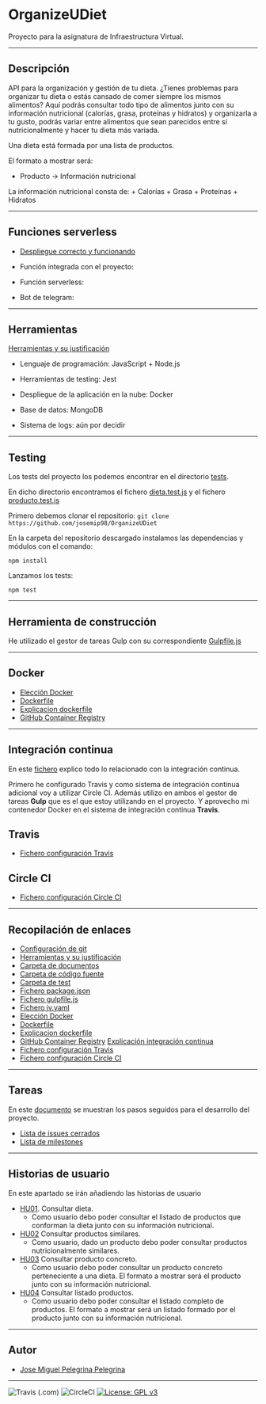 # OrganizeUDiet
Proyecto para la asignatura de Infraestructura Virtual.

***

## Descripción
API para la organización y gestión de tu dieta. ¿Tienes problemas para organizar tu dieta o estás cansado de comer siempre los mismos alimentos? 
Aquí podrás consultar todo tipo de alimentos junto con su información nutricional (calorías, grasa, proteínas y hidratos) y organizarla a tu gusto, podrás variar entre alimentos que sean parecidos entre sí nutricionalmente y hacer tu dieta más variada. 

Una dieta está formada por una lista de productos.

El formato a mostrar será:

+ Producto -> Información nutricional

La información nutricional consta de: 
	+ Calorías
	+ Grasa
	+ Proteínas
	+ Hidratos	
	
***

## Funciones serverless

+ [Despliegue correcto y funcionando](https://github.com/josemip98/OrganizeUDiet/blob/master/docs/serverlessVercel.md#despliegue-funciones-serverless-en-github-con-vercel)

+ Función integrada con el proyecto:

+ Función serverless:

+ Bot de telegram:

***

## Herramientas
[Herramientas y su justificación](https://github.com/josemip98/OrganizeUDiet/blob/master/docs/herramientas.md)

+ Lenguaje de programación: JavaScript + Node.js

+ Herramientas de testing: Jest

+ Despliegue de la aplicación en la nube: Docker

+ Base de datos: MongoDB

+ Sistema de logs: aún por decidir

***

## Testing

Los tests del proyecto los podemos encontrar en el directorio [tests](https://github.com/josemip98/OrganizeUDiet/tree/master/tests).

En dicho directorio encontramos el fichero [dieta.test.js](https://github.com/josemip98/OrganizeUDiet/blob/master/tests/dieta.test.js) y el fichero [producto.test.js](https://github.com/josemip98/OrganizeUDiet/blob/master/tests/producto.test.js)

Primero debemos clonar el repositorio:
`git clone https://github.com/josemip98/OrganizeUDiet`

En la carpeta del repositorio descargado instalamos las dependencias y módulos con el comando:

`npm install`

Lanzamos los tests:

`npm test`

***

## Herramienta de construcción

He utilizado el gestor de tareas Gulp con su correspondiente [Gulpfile.js](https://github.com/josemip98/OrganizeUDiet/blob/master/gulpfile.js)

***

## Docker

+ [Elección Docker](https://github.com/josemip98/OrganizeUDiet/blob/master/docs/eleccionContenedor.md)
+ [Dockerfile](https://github.com/josemip98/OrganizeUDiet/blob/master/Dockerfile)
+ [Explicacion dockerfile](https://github.com/josemip98/OrganizeUDiet/blob/master/docs/dockerfile.md)
+ [GitHub Container Registry](https://github.com/josemip98/OrganizeUDiet/blob/master/docs/github-container.md)


***

## Integración continua

En este [fichero](https://github.com/josemip98/OrganizeUDiet/blob/master/docs/integracion-continua.md) explico todo lo relacionado con la integración continua.

Primero he configurado Travis y como sistema de integración continua adicional voy a utilizar Circle CI.
Además utilizo en ambos el gestor de tareas **Gulp** que es el que estoy utilizando en el proyecto. Y aprovecho mi contenedor Docker en el sistema de integración continua **Travis**.

## Travis

+ [Fichero configuración Travis](https://github.com/josemip98/OrganizeUDiet/blob/master/.travis.yml)

## Circle CI

+ [Fichero configuración Circle CI](https://github.com/josemip98/OrganizeUDiet/blob/master/.circleci/config.yml)

***

## Recopilación de enlaces

+ [Configuración de git](https://github.com/josemip98/OrganizeUDiet/blob/master/docs/git_config.md)
+ [Herramientas y su justificación](https://github.com/josemip98/OrganizeUDiet/blob/master/docs/herramientas.md)
+ [Carpeta de documentos](https://github.com/josemip98/OrganizeUDiet/tree/master/docs)
+ [Carpeta de código fuente](https://github.com/josemip98/OrganizeUDiet/tree/master/src)
+ [Carpeta de test](https://github.com/josemip98/OrganizeUDiet/tree/master/tests)
+ [Fichero package.json](https://github.com/josemip98/OrganizeUDiet/blob/master/package.json)
+ [Fichero gulpfile.js](https://github.com/josemip98/OrganizeUDiet/blob/master/gulpfile.js)
+ [Fichero iv.yaml](https://github.com/josemip98/OrganizeUDiet/blob/master/iv.yaml)
+ [Elección Docker](https://github.com/josemip98/OrganizeUDiet/blob/master/docs/eleccionContenedor.md)
+ [Dockerfile](https://github.com/josemip98/OrganizeUDiet/blob/master/Dockerfile)
+ [Explicacion dockerfile](https://github.com/josemip98/OrganizeUDiet/blob/master/docs/dockerfile.md)
+ [GitHub Container Registry](https://github.com/josemip98/OrganizeUDiet/blob/master/docs/github-container.md)
[Explicación integración continua](https://github.com/josemip98/OrganizeUDiet/blob/master/docs/integracion-continua.md)
+ [Fichero configuración Travis](https://github.com/josemip98/OrganizeUDiet/blob/master/.travis.yml)
+ [Fichero configuración Circle CI](https://github.com/josemip98/OrganizeUDiet/blob/master/.circleci/config.yml)

***

## Tareas
En este [documento](https://github.com/josemip98/OrganizeUDiet/tree/master/docs/pasos.md) se muestran los pasos seguidos para el desarrollo del proyecto.

+ [Lista de issues cerrados](https://github.com/josemip98/OrganizeUDiet/issues?q=is%3Aissue+is%3Aclosed)
+ [Lista de milestones](https://github.com/josemip98/OrganizeUDiet/milestones)

***

## Historias de usuario
En este apartado se irán añadiendo las historias de usuario

+ [HU01](https://github.com/josemip98/OrganizeUDiet/issues/9). Consultar dieta.
	+ Como usuario debo poder consultar el listado de productos que conforman la dieta junto con su información nutricional.
+ [HU02](https://github.com/josemip98/OrganizeUDiet/issues/15) Consultar productos similares.
	+ Como usuario, dado un producto debo poder consultar productos nutricionalmente similares.
+ [HU03](https://github.com/josemip98/OrganizeUDiet/issues/20) Consultar producto concreto.
	+ Como usuario debo poder consultar un producto concreto perteneciente a una dieta. El formato a mostrar será el producto junto con su información nutricional.
+ [HU04](https://github.com/josemip98/OrganizeUDiet/issues/40) Consultar listado productos.
	+ Como usuario debo poder consultar el listado completo de productos. El formato a mostrar será un listado formado por el producto junto con su información nutricional.
	
***

## Autor
+ [Jose Miguel Pelegrina Pelegrina](https://github.com/josemip98)

***
![Travis (.com)](https://img.shields.io/travis/com/josemip98/OrganizeUDiet?label=Build%20Travis) ![CircleCI](https://img.shields.io/circleci/build/github/josemip98/OrganizeUDiet?label=Build%20CircleCI) [![License: GPL v3](https://img.shields.io/badge/License-GPLv3-blue.svg)](https://www.gnu.org/licenses/gpl-3.0)
